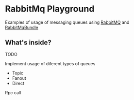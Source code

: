 RabbitMq Playground
===================

Examples of usage of messaging queues using [RabbitMQ](http://www.rabbitmq.com/) and [RabbitMqBundle](https://github.com/php-amqplib/RabbitMqBundle#rabbitmqbundle)

What's inside?
--------------

TODO

Implement usage of diferent types of queues
 - Topic
 - Fanout
 - Direct
 
Rpc call
